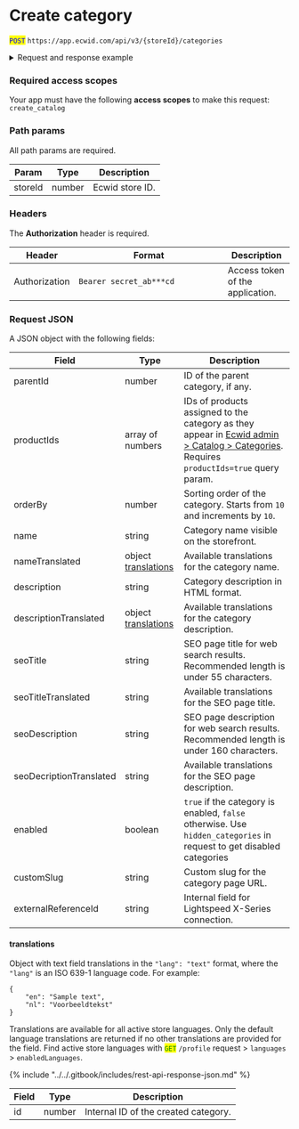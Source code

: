 # Create category

<mark style="color:blue;">`POST`</mark> `https://app.ecwid.com/api/v3/{storeId}/categories`&#x20;

<details>

<summary>Request and response example</summary>

Request:

```http
POST /api/v3/1003/categories/9691094 HTTP/1.1
Authorization: Bearer secret_token
Host: app.ecwid.com
Content-Type: application/json
Cache-Control: no-cache

{
  "name": "Lemons",
  "enabled": true,
  "orderBy": 10,
  "parentId": 9691094
}
```

Response:

```json
{
  "id": 10869029
}
```

</details>

### Required access scopes

Your app must have the following **access scopes** to make this request: `create_catalog`

### Path params

All path params are required.

| Param   | Type   | Description     |
| ------- | ------ | --------------- |
| storeId | number | Ecwid store ID. |

### Headers

The **Authorization** header is required.

<table><thead><tr><th>Header</th><th width="252">Format</th><th>Description</th></tr></thead><tbody><tr><td>Authorization</td><td><code>Bearer secret_ab***cd</code></td><td>Access token of the application.</td></tr></tbody></table>

### Request JSON

A JSON object with the following fields:

| Field                   | Type                                                   | Description                                                                                                                                                              |
| ----------------------- | ------------------------------------------------------ | ------------------------------------------------------------------------------------------------------------------------------------------------------------------------ |
| parentId                | number                                                 | ID of the parent category, if any.                                                                                                                                       |
| productIds              | array of numbers                                       | IDs of products assigned to the category as they appear in [Ecwid admin > Catalog > Categories](https://my.ecwid.com/#category). Requires `productIds=true` query param. |
| orderBy                 | number                                                 | Sorting order of the category. Starts from `10` and increments by `10`.                                                                                                  |
| name                    | string                                                 | Category name visible on the storefront.                                                                                                                                 |
| nameTranslated          | object [translations](create-category.md#translations) | Available translations for the category name.                                                                                                                            |
| description             | string                                                 | Category description in HTML format.                                                                                                                                     |
| descriptionTranslated   | object [translations](create-category.md#translations) | Available translations for the category description.                                                                                                                     |
| seoTitle                | string                                                 | SEO page title for web search results. Recommended length is under 55 characters.                                                                                        |
| seoTitleTranslated      | string                                                 | Available translations for the SEO page title.                                                                                                                           |
| seoDescription          | string                                                 | SEO page description for web search results. Recommended length is under 160 characters.                                                                                 |
| seoDecriptionTranslated | string                                                 | Available translations for the SEO page description.                                                                                                                     |
| enabled                 | boolean                                                | `true` if the category is enabled, `false` otherwise. Use `hidden_categories` in request to get disabled categories                                                      |
| customSlug              | string                                                 | Custom slug for the category page URL.                                                                                                                                   |
| externalReferenceId     | string                                                 | Internal field for Lightspeed X-Series connection.                                                                                                                       |

#### translations

Object with text field translations in the `"lang": "text"` format, where the `"lang"` is an ISO 639-1 language code. For example:

```
{
    "en": "Sample text",
    "nl": "Voorbeeldtekst"
}
```

Translations are available for all active store languages. Only the default language translations are returned if no other translations are provided for the field. Find active store languages with <mark style="color:green;">`GET`</mark> `/profile` request > `languages` > `enabledLanguages`.

{% include "../../.gitbook/includes/rest-api-response-json.md" %}

| Field | Type   | Description                          |
| ----- | ------ | ------------------------------------ |
| id    | number | Internal ID of the created category. |
